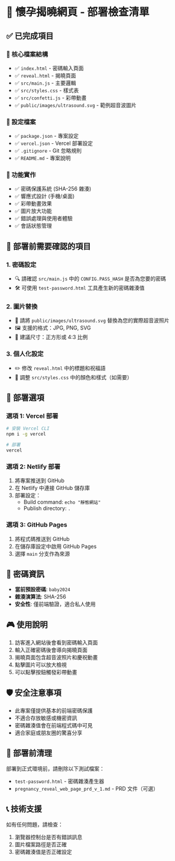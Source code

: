 # 🎉 懷孕揭曉網頁 - 部署檢查清單

## ✅ 已完成項目

### 📁 核心檔案結構
- ✅ `index.html` - 密碼輸入頁面
- ✅ `reveal.html` - 揭曉頁面
- ✅ `src/main.js` - 主要邏輯
- ✅ `src/styles.css` - 樣式表
- ✅ `src/confetti.js` - 彩帶動畫
- ✅ `public/images/ultrasound.svg` - 範例超音波圖片

### 🔧 設定檔案
- ✅ `package.json` - 專案設定
- ✅ `vercel.json` - Vercel 部署設定
- ✅ `.gitignore` - Git 忽略規則
- ✅ `README.md` - 專案說明

### 🎯 功能實作
- ✅ 密碼保護系統 (SHA-256 雜湊)
- ✅ 響應式設計 (手機/桌面)
- ✅ 彩帶動畫效果
- ✅ 圖片放大功能
- ✅ 錯誤處理與使用者體驗
- ✅ 會話狀態管理

## 🔄 部署前需要確認的項目

### 1. 密碼設定
- 🔍 請確認 `src/main.js` 中的 `CONFIG.PASS_HASH` 是否為您要的密碼
- 🛠️ 可使用 `test-password.html` 工具產生新的密碼雜湊值

### 2. 圖片替換
- 📸 請將 `public/images/ultrasound.svg` 替換為您的實際超音波照片
- 🖼️ 支援的格式：JPG, PNG, SVG
- 📐 建議尺寸：正方形或 4:3 比例

### 3. 個人化設定
- ✏️ 修改 `reveal.html` 中的標題和祝福語
- 🎨 調整 `src/styles.css` 中的顏色和樣式（如需要）

## 🚀 部署選項

### 選項 1: Vercel 部署
```bash
# 安裝 Vercel CLI
npm i -g vercel

# 部署
vercel
```

### 選項 2: Netlify 部署
1. 將專案推送到 GitHub
2. 在 Netlify 中連接 GitHub 儲存庫
3. 部署設定：
   - Build command: `echo "靜態網站"`
   - Publish directory: `.`

### 選項 3: GitHub Pages
1. 將程式碼推送到 GitHub
2. 在儲存庫設定中啟用 GitHub Pages
3. 選擇 `main` 分支作為來源

## 🔐 密碼資訊

- **當前預設密碼**: `baby2024`
- **雜湊演算法**: SHA-256
- **安全性**: 僅前端驗證，適合私人使用

## 🎮 使用說明

1. 訪客進入網站後會看到密碼輸入頁面
2. 輸入正確密碼後會導向揭曉頁面
3. 揭曉頁面包含超音波照片和慶祝動畫
4. 點擊圖片可以放大檢視
5. 可以點擊按鈕觸發彩帶動畫

## 🛡️ 安全注意事項

- 此專案僅提供基本的前端密碼保護
- 不適合存放敏感或機密資訊
- 密碼雜湊值會在前端程式碼中可見
- 適合家庭或朋友圈的驚喜分享

## 🚨 部署前清理

部署到正式環境前，請刪除以下測試檔案：
- `test-password.html` - 密碼雜湊產生器
- `pregnancy_reveal_web_page_prd_v_1.md` - PRD 文件（可選）

## 📞 技術支援

如有任何問題，請檢查：
1. 瀏覽器控制台是否有錯誤訊息
2. 圖片檔案路徑是否正確
3. 密碼雜湊值是否正確設定